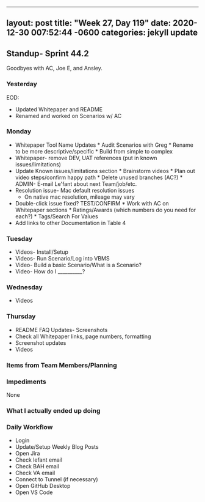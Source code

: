 
---
layout: post
title:  "Week 27, Day 119"
date:   2020-12-30 007:52:44 -0600
categories: jekyll update
---

## Standup- Sprint 44.2
 Goodbyes with AC, Joe E, and Ansley.
### Yesterday
EOD:
* Updated Whitepaper and README
* Renamed and worked on Scenarios w/ AC

### Monday

* Whitepaper Tool Name Updates
      * Audit Scenarios with Greg
        * Rename to be more descriptive/specific
        * Build from simple to complex
* Whitepaper- remove DEV, UAT references (put in known issues/limitations)
* Update Known issues/limitations section
      * Brainstorm videos
      * Plan out video steps/confirm happy path
      * Delete unused branches (AC?)
      * ADMIN- E-mail Le'fant about next Team/job/etc.
* Resolution issue- Mac default resolution issues
  * On native mac resolution, mileage may vary
* Double-click issue fixed? TEST/CONFIRM
      * Work with AC on Whitepaper sections
        * Ratings/Awards (which numbers do you need for each?)
        * Tags/Search For Values
* Add links to other Documentation in Table 4

### Tuesday
* Videos- Install/Setup
* Videos- Run Scenario/Log into VBMS
* Video- Build a basic Scenario/What is a Scenario?
* Video- How do I __________?

### Wednesday
* Videos

### Thursday
* README FAQ Updates- Screenshots  
* Check all Whitepaper links, page numbers, formatting
* Screenshot updates
* Videos
### Items from Team Members/Planning
  
### Impediments
None
### What I actually ended up doing


### Daily Workflow
* Login
* Update/Setup Weekly Blog Posts
* Open Jira
* Check lefant email
* Check BAH email
* Check VA email
* Connect to Tunnel (if necessary)
* Open GitHub Desktop
* Open VS Code

